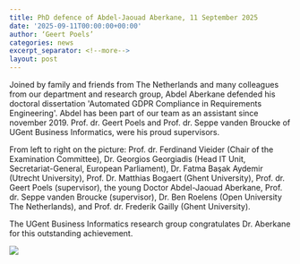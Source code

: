 ```yaml
---
title: PhD defence of Abdel-Jaouad Aberkane, 11 September 2025
date: '2025-09-11T00:00:00+00:00'
author: ‘Geert Poels’
categories: news
excerpt_separator: <!--more-->
layout: post
---
```

Joined by family and friends from The Netherlands and many colleagues from our department and research group, Abdel Aberkane defended his doctoral dissertation 'Automated GDPR Compliance in Requirements Engineering'. Abdel has been part of our team as an assistant since november 2019. Prof. dr. Geert Poels and Prof. dr. Seppe vanden Broucke of UGent Business Informatics, were his proud supervisors. 

From left to right on the picture: Prof. dr. Ferdinand Vieider (Chair of the Examination Committee), Dr. Georgios Georgiadis (Head IT Unit, Secretariat-General, European Parliament), Dr. Fatma Başak Aydemir (Utrecht University), Prof. Dr. Matthias Bogaert (Ghent University), Prof. dr. Geert Poels (supervisor), the young Doctor Abdel-Jaouad Aberkane, Prof. dr. Seppe vanden Broucke (supervisor), Dr. Ben Roelens (Open University The Netherlands), and Prof. dr. Frederik Gailly (Ghent University).

The UGent Business Informatics research group congratulates Dr. Aberkane for this outstanding achievement.

![](/uploads/PhDDefenceAbdelAberkane.jpg)
<!--more-->

